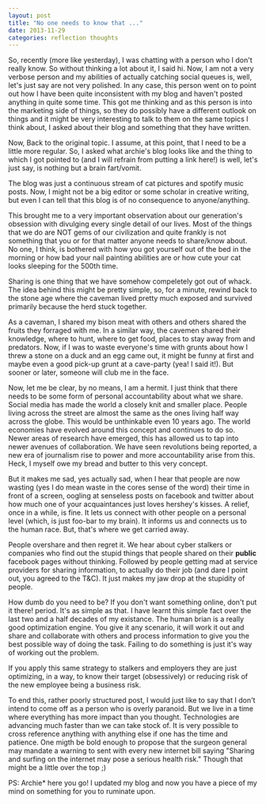 ```yaml
---
layout: post
title: "No one needs to know that ..."
date: 2013-11-29
categories: reflection thoughts
---
```


So, recently (more like yesterday), I was chatting with a person who I don't really know. So without thinking a lot about it, I said hi. Now, I am not a very verbose person and my abilities of actually catching social queues is, well, let's just say are not very polished. In any case, this person went on to point out how I have been quite inconsistent with my blog and haven't posted anything in quite some time. This got me thinking and as this person is into the marketing side of things, so they do possibly have a different outlook on things and it might be very interesting to talk to them on the same topics I think about, I asked about their blog and something that they have written.

Now, Back to the original topic.
I assume, at this point, that I need to be a little more regular. So, I asked what archie's blog looks like and the thing to which I got pointed to (and I will refrain from putting a link here!) is well, let's just say, is nothing but a brain fart/vomit.

The blog was just a continuous stream of cat pictures and spotify music posts. Now, I might not be a big editor or some scholar in creative writing, but even I can tell that this blog is of no consequence to anyone/anything.

This brought me to a very important observation about our generation's obsession with divulging every single detail of our lives. Most of the things that we do are NOT gems of our civilization and quite frankly is not something that you or for that matter anyone needs to share/know about. 
No one, I think, is bothered with how you got yourself out of the bed in the morning or how bad your nail painting abilities are or how cute your cat looks sleeping for the 500th time.

Sharing is one thing that we have somehow compeletely got out of whack. The idea behind this might be pretty simple, so, for a minute, rewind back to the stone age where the caveman lived pretty much exposed and survived primarily because the herd stuck together. 

As a caveman, I shared my bison meat with others and others shared the fruits they forraged with me. In a similar way, the cavemen shared their knowledge, where to hunt, where to get food, places to stay away from and predators. Now, if I was to waste everyone's time with grunts about how I threw a stone on a duck and an egg came out, it might be funny at first and maybe even a good pick-up grunt at a cave-party (yea! I said it!). But sooner or later, someone will club me in the face.

Now, let me be clear, by no means, I am a hermit. I just think that there needs to be some form of personal accountability about what we share. Social media has made the world a closely knit and smaller place. People living across the street are almost the same as the ones living half way across the globe. This would be unthinkable even 10 years ago. The world economies have evolved around this concept and continues to do so. Newer areas of research have emerged, this has allowed us to tap into newer avenues of collaboration. We have seen revolutions being reported, a new era of journalism rise to power and more accountability arise from this. Heck, I myself owe my bread and butter to this very concept.

But it makes me sad, yes actually sad, when I hear that people are now wasting (yes I do mean waste in the cores sense of the word) their time in front of a screen, oogling at senseless posts on facebook and twitter about how much one of your acquaintances just loves hershey's kisses. A relief, once in a while, is fine. It lets us connect with other people on a personal level (which, is just foo-bar to my brain). It informs us and connects us to the human race. But, that's where we get carried away.

People overshare and then regret it. We hear about cyber stalkers or companies who find out the stupid things that people shared on their **public** facebook pages without thinking. Followed by people getting mad at service providers for sharing information, to actually do their job (and dare I point out, you agreed to the T&C). It just makes my jaw drop at the stupidity of people.

How dumb do you need to be? If you don't want something online, don't put it there! period. It's as simple as that. I have learnt this simple fact over the last two and a half decades of my existance. The human brian is a really good optimization engine. You give it any scenario, it will work it out and share and collaborate with others and process information to give you the best possible way of doing the task. Failing to do something is just it's way of working out the problem.

If you apply this same strategy to stalkers and employers they are just optimizing, in a way, to know their target (obsessively) or reducing risk of the new employee being a business risk.

To end this, rather poorly structured post, I would just like to say that I don't intend to come off as a person who is overly paranoid. But we live in a time where everything has more impact than you thought. Technologies are advancing much faster than we can take stock of. It is very possible to cross reference anything with anything else if one has the time and patience. One migth be bold enough to propose that the surgeon general may mandate a warning to sent with every new internet bill saying "Sharing and surfing on the internet may pose a serious health risk." Though that might be a little over the top ;) 

PS: Archie* here you go! I updated my blog and now you have a piece of my mind on something for you to ruminate upon.